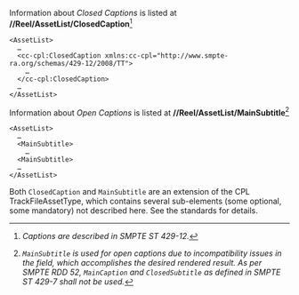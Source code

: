 Information about *Closed Captions* is listed at **//Reel/AssetList/ClosedCaption**[^1]

    <AssetList>
      …
      <cc-cpl:ClosedCaption xmlns:cc-cpl="http://www.smpte-ra.org/schemas/429-12/2008/TT">
        …
      </cc-cpl:ClosedCaption>
      …
    </AssetList>

Information about *Open Captions* is listed at **//Reel/AssetList/MainSubtitle**[^2]

    <AssetList>
      …
      <MainSubtitle>
        …
      <MainSubtitle>
      …
    </AssetList>

Both `ClosedCaption` and `MainSubtitle` are an extension of the CPL TrackFileAssetType, which contains several sub-elements (some optional, some mandatory) not described here. See the standards for details.

[^1]: *Captions are described in SMPTE ST 429-12.*

[^2]: *`MainSubtitle` is used for open captions due to incompatibility issues in the field, which accomplishes the desired rendered result. As per SMPTE RDD 52, `MainCaption` and `ClosedSubtitle` as defined in SMPTE ST 429-7 shall not be used.*